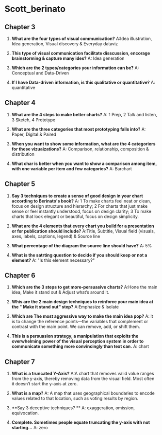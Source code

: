# Scott_berinato


## Chapter 3

1) **What are the four types of visual communication?**
A:Idea illustration, Idea generation, Visual discovery & Everyday dataviz


2) **This type of visual communication facilitate disscussion, encorage brainstorming & capture many ides?**
A: Idea generation

3) **Which are the 2 types/categories your information can be?**
A: Conceptual and Data-Driven

4) **If I have Data-driven information, is this qualitative or quantitative?**
A: quantitative

## Chapter 4

1) **What are the 4 steps to make better charts?**
A: 1 Prep, 2 Talk and listen, 3 Sketch, 4 Prototype


2) **What are the three categories that most prototyping falls into?**
A: Paper, Digital & Paired

3) **When you want to show some information, what are the 4 categoriers for these vizuaizations?**
A: Comparison, relationship, composition & distribution

4) **What char is better when you want to show a comparison among item, with one variable per item and few categories?**
A: Barchart



## Chapter 5
1) **Say 3 techniques to create a sense of good design in your chart according to Berinato's book?**
A: 1 To make charts feel neat or clean, focus on design structure and hierarchy; 2 For charts that just make sense or feel instantly understood, focus on design clarity; 3  To make charts that look elegant or beautiful, focus on design simplicity.


2) **What are the 4 elements that every chart you build for a presentation or for publication should include?**
A:Title, Subtitle, Visual field (visuals, axes, labels, captions, legend) & Source line

3)  **What percentage of the diagram the source line should have?**
A: 5%

4) **What is the satrting question to decide if you should keep or not a element?**
A: "Is this element necessary?"



## Chapter 6
1) **Which are the 3 steps to get more-persuasive charts?**
A:Hone the main idea,  Make it stand out & Adjust what’s around it.

2) **Whis are the 2 main design techniques to reinforce your main idea at the " Make it stand out" step?**
A:Emphasize & Isolate 

3) **Which are The most aggressive way to make the main idea pop?** 
A: it is to change the reference points—the variables that complement or contrast with the main point. We can remove, add, or shift them.

4) **This is a persuasion strategy, a manipulation that exploits the overwhelming power of the visual perception system in order to communicate something more convincingly than text can.** 
A: chart 



## Chapter 7
1) **What is a truncated Y-Axis?**
A:A chart that removes valid value ranges from the y-axis, thereby removing data from the visual field. Most often it doesn’t start the y-axis at zero.


2) **What is a map?**
A: A map that uses geographical boundaries to encode values related to that location, such as voting results by region.


3) **Say 3 deceptive techniques? **
A: exaggeration, omission, equivocation.


4) **Complete. Sometimes people equate truncating the y-axis with not starting...**
A: zero
    
